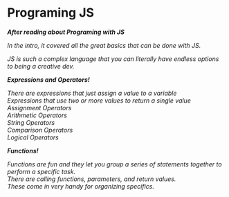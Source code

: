 # Programing JS  

**_After reading about Programing with JS_**  

_In the intro, it covered all the great basics that can be done with JS._  

_JS is such a complex language that you can literally have endless options to being a creative dev._  

**_Expressions and Operators!_**  

_There are expressions that just assign a value to a variable_  
_Expressions that use two or more values to return a single value_  
_Assignment Operators_  
_Arithmetic Operators_  
_String Operators_   
_Comparison Operators_  
_Logical Operators_    

**_Functions!_**

_Functions are fun and they let you group a series of statements together to perform a specific task._  
_There are calling functions, parameters, and return values._  
_These come in very handy for organizing specifics._
